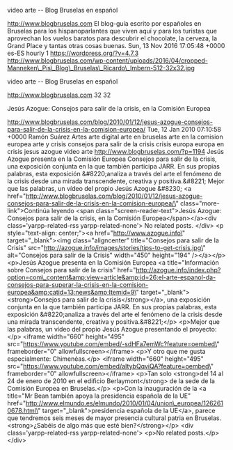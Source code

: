 video arte -- Blog Bruselas en español

http://www.blogbruselas.com El blog-guía escrito por españoles en
Bruselas para los hispanoparlantes que viven aquí y para los turistas
que aprovechan los vuelos baratos para descubrir el chocolate, la
cerveza, la Grand Place y tantas otras cosas buenas. Sun, 13 Nov 2016
17:05:48 +0000 es-ES hourly 1 https://wordpress.org/?v=4.7.3
http://www.blogbruselas.com/wp-content/uploads/2016/04/cropped-Manneken\_Pis\_Blog\_Bruselas\_Ricardo\_Imbern-512-32x32.jpg

video arte -- Blog Bruselas en español

http://www.blogbruselas.com 32 32

Jesús Azogue: Consejos para salir de la crisis, en la Comisión Europea

http://www.blogbruselas.com/blog/2010/01/12/jesus-azogue-consejos-para-salir-de-la-crisis-en-la-comision-europea/
Tue, 12 Jan 2010 07:10:58 +0000 Ramón Suárez Artes arte digital arte en
bruselas arte en la comision europea arte y crisis consejos para salir
de la crisis crisis europa europa en crisis jesus azogue video arte
http://www.blogbruselas.com/?p=1194 Jesús Azogue presenta en la Comisión
Europea Consejos para salir de la crisis, una exposición conjunta en la
que también participa JARR. En sus propias palabras, esta exposición
&\#8220;analiza a través del arte el fenómeno de la crisis desde una
mirada transcendente, creativa y positiva.&\#8221; Mejor que las
palabras, un vídeo del propio Jesús Azogue &\#8230; \<a
href=\"http://www.blogbruselas.com/blog/2010/01/12/jesus-azogue-consejos-para-salir-de-la-crisis-en-la-comision-europea/\"
class=\"more-link\"\>Continúa leyendo \<span
class=\"screen-reader-text\"\>Jesús Azogue: Consejos para salir de la
crisis, en la Comisión Europea\</span\>\</a\>\<div
class=\'yarpp-related-rss yarpp-related-none\'\> No related posts.
\</div\> \<p style=\"text-align: center;\"\>\<a
href=\"http://www.azogue.info\" target=\"\_blank\"\>\<img
class=\"aligncenter\" title=\"Consejos para salir de la Crisis\"
src=\"http://azogue.info/images/stories/tips-to-get-crisis.jpg\"
alt=\"Consejos para salir de la Crisis\" width=\"450\" height=\"194\"
/\>\</a\>\</p\> \<p\>Jesús Azogue presenta en la Comisión Europea \<a
title=\"Información sobre Consejos para salir de la crisis\"
href=\"http://azogue.info/index.php?option=com\_content&amp;view=article&amp;id=26:el-arte-espanol-da-consejos-para-superar-la-crisis-en-la-comision-europea&amp;catid=13:news&amp;Itemid=9\"
target=\"\_blank\"\>\<strong\>Consejos para salir de la
crisis\</strong\>\</a\>, una exposición conjunta en la que también
participa JARR. En sus propias palabras, esta exposición &\#8220;analiza
a través del arte el fenómeno de la crisis desde una mirada
transcendente, creativa y positiva.&\#8221;\</p\> \<p\>Mejor que las
palabras, un vídeo del propio Jesús Azogue presentando el
proyecto:\</p\> \<iframe width=\"660\" height=\"495\"
src=\"https://www.youtube.com/embed/-sdHFa7emWc?feature=oembed\"
frameborder=\"0\" allowfullscreen\>\</iframe\> \<p\>Y otro que me gusta
especialmente: Chimenéas.\</p\> \<iframe width=\"660\" height=\"495\"
src=\"https://www.youtube.com/embed/aItybQqviQA?feature=oembed\"
frameborder=\"0\" allowfullscreen\>\</iframe\> \<p\>Tan solo
\<strong\>del 14 al 24 de enero de 2010 en el edificio
Berlaymont\</strong\> de la sede de la Comisión Europea en
Bruselas.\</p\> \<p\>Con la inauguración de la \<a title=\"Mr Bean
también apoya la presidencia española de la UE\"
href=\"http://www.elmundo.es/elmundo/2010/01/04/union\_europea/1262610678.html\"
target=\"\_blank\"\>presidencia española de la UE\</a\>, parece que
tendremos seis meses de mayor presencia cultural patria en Bruselas.
\<strong\>¿Sabéis de algo más que esté bien?\</strong\>\</p\> \<div
class=\'yarpp-related-rss yarpp-related-none\'\> \<p\>No related
posts.\</p\> \</div\>

